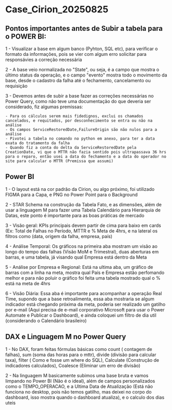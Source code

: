# Case_Cirion_20250825

## Pontos importantes antes de Subir a tabela para o POWER BI:

1 - Visualizar a base em algum banco (Pyhton, SQL etc), para verificar o formato da informações, pois se vier com algum erro solicitar para responsávies a correção necessária

2 - A base veio normalizada no "State", ou seja, é a campo que mostra o último status da operação, e o campo "evento" mostra todo o movimento da base, desde o cadastro da falha até o fechamento, cancelamento ou requisição 

3 - Devemos antes de subir a base fazer as correções necessárias no Power Query, como não teve uma documentação do que deveria ser considerado, fiz algumas premissas:
    
    - Para os cálculos serem mais fidedignos, exclui os chamados cancelados, e requitados, por desconhecimento se entra ou não na análise
    - Os campos ServiceRestoredDate,FailureOrigin são não nulos para a análise
    - Pivotei a tabela no comando no python em anexo, para ter a data exata do tratamento da falha
    - Quando fiz a conta do delta da ServiceRestoredDate pela CreationDate, vi que o MTTR não fazia sentido pois ultrapassava 36 hrs para o reparo, então usei a data do fechamento e a data do operador no site para calcular o MTTR (Premissa que assumi)   

## Power BI

1 - O layout está na cor padrão da Cirion, ou algo próximo, foi utilizado FIGMA para a Capa, e PNG no Power Point para o Background

2 - STAR Schema na construção da Tabela Fato, e as dimensões, além de usar a linguagem M para fazer uma Tabela Calendário para Hierarquia de Datas, este ponto é importante para as boas práticas de mercado

3 - Visão geral: KPIs principais devem partir de cima para baixo em cards (Ex: Total de Falhas no Período, MTTR e % Meta de 4hrs, e na lateral os filtros como (data, origem da falha, empresa, país)

4 - Análise Temporal: Os gráficos na primeira aba mostram um visão ao longo do tempo das falhas (Visão MoM e Trimestral), duas aberturas em barras, e uma tabela, já visando qual Empresa está dentro da Meta

5 - Análise por Empresa e Regional: Está na ultima aba, um gráfico de barras com a linha na meta, mostra qual País e Empresa estão perfomando melhor e para não poluir o gráfico foi feita uma tabela mostrado qual o % está na meta de 4hrs

6 - Visão Diária: Essa aba é importante para acompanhar a operação Real Time, supondo que a base retroalimenta, essa aba mostraria se algum indicador está chegando próxima da meta, poderia ser realizado um gatilho por e-mail (Aqui precisa de e-mail corporativo Microsoft para usar o Power Automate e Publicar o Dashboard), e ainda coloquei um filtro de dia util (considerando o Calendário brasileiro)

## DAX e Linguagem M no Power Query

1 - No DAX, foram feitas fórmulas básicas como count ( contagem de falhas), sum (soma das horas para o mttr), divide (divisão para calcular taxa), filter ( Como e fosse um where do SQL), Calculate (Construção de indicadores calculados), Coalesce (Eliminar um erro de divisão) 

2 - Na linguagem M basicamente subimos uma base bruta e vamos limpando no Power BI (Não é o ideal), além de campos personalizados como o TEMPO_OPERACAO, e a Ultima Data de Atualização (Está não funciona no desktop, pois não temos gatilho, mas deixei no corpo do dashboard, isso mostra quando o dashboard atualiza), e o calculo dos dias uteis




   
